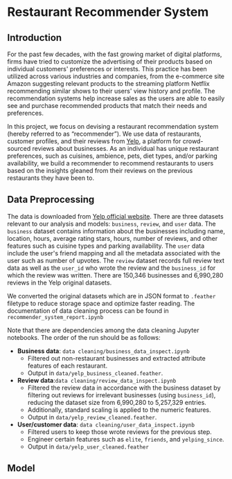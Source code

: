 # Restaurant Recommender System

## Introduction

For the past few decades, with the fast growing market of digital platforms, 
firms have tried to customize the advertising of their products based on individual customers' preferences or interests. 
This practice has been utilized across various industries and companies, from the e-commerce site Amazon suggesting relevant products to the streaming platform Netflix recommending similar shows to their users' view history and profile. The recommendation systems help increase sales as the users are able to easily see and purchase recommended products that match their needs and preferences.

In this project, we focus on devising a restaurant recommendation system (hereby referred to as “recommender”).
We use data of restaurants, customer profiles, and their reviews from [Yelp](https://www.yelp.com/dataset/documentation/main), a platform for crowd-sourced reviews about businesses.
As an individual has unique restaurant preferences, such as cuisines, ambience, pets, diet types, and/or parking availability, we build a recommender to recommend restaurants to users based on the insights gleaned from their reviews on the previous restaurants they have been to.

## Data Preprocessing

The data is downloaded from [Yelp official website](https://www.yelp.com/dataset/documentation/main). There are three datasets relevant to our analysis and models: `business`, `review`, and `user` data. The `business` dataset contains information about the businesses including name, location, hours, average rating stars, hours, number of reviews, and other features such as cuisine types and parking availability. The `user` data include the user's friend mapping and all the metadata associated with the user such as number of upvotes. The `review` dataset records full review text data as well as the `user_id` who wrote the review and the `business_id` for which the review was written. There are 150,346 businesses and 6,990,280 reviews in the Yelp original datasets.

We converted the original datasets which are in JSON format to `.feather` filetype to reduce storage space and optimize faster reading. The documentation of data cleaning process can be found in `recommender_system_report.ipynb`

Note that there are dependencies among the data cleaning Jupyter notebooks. The order of the run should be as follows:

- **Business data**: `data cleaning/business_data_inspect.ipynb`
  - Filtered out non-restaurant businesses and extracted attribute features of each restaurant. 
  - Output in `data/yelp_business_cleaned.feather`.
- **Review data**:`data cleaning/review_data_inspect.ipynb`
  - Filtered the review data in accordance with the business dataset by filtering out reviews for irrelevant businesses (using `business_id`), reducing the dataset size from 6,990,280 to 5,257,329 entries.
  - Additionally, standard scaling is applied to the numeric features.
  - Output in `data/yelp_review_cleaned.feather`.
- **User/customer data**: `data cleaning/user_data_inspect.ipynb`
  - Filtered users to keep those wrote reviews for the previous step.
  - Engineer certain features such as `elite`, `friends`, and `yelping_since`.
  - Output in `data/yelp_user_cleaned.feather`

## Model
